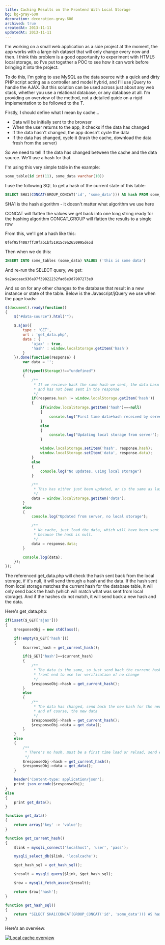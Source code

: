 ```yaml
---
title: Caching Results on the Frontend With Local Storage
bg: bg-gray-600
decoration: decoration-gray-600
archived: true
createdAt: 2013-11-11
updatedAt: 2013-11-11
---
```


I'm working on a small web application as a side project at the moment, the app works with a large-ish dataset that will only change every now and then. I think this problem is a good opportunity to experiment with HTML5 local storage, so I've put together a POC to see how it can work before bringing it into the project.

To do this, I'm going to use MySQL as the data source with a quick and dirty PHP script acting as a controller and model hybrid, and I'll use jQuery to handle the AJAX. But this solution can be used across just about any web stack, whether you use a relational database, or any database at all. I'm providing an overview of the method, not a detailed guide on a rigid implementation to be followed to the T.

Firstly, I should define what I mean by cache...


* Data will be initially sent to the browser
* When the user returns to the app, it checks if the data has changed
* If the data hasn't changed, the app doesn't cycle the data
* If the data has changed, cycle it (trash the cache, download the data fresh from the server)

So we need to tell if the data has changed between the cache and the data source. We'll use a hash for that.

I'm using this very simple table in the example:

```sql
some_table(id int(11), some_data varchar(10))
```

I use the following SQL to get a hash of the current state of this table:

```sql
SELECT SHA1(CONCAT(GROUP_CONCAT('id', 'some_data'))) AS hash FROM some_table
```

SHA1 is the hash algorithm - it doesn't matter what algorithm we use here

CONCAT will flatten the values we get back into one long string ready for the hashing algorithm
CONCAT_GROUP will flatten the results to a single row

From this, we'll get a hash like this:

```
0fef95f4087ff39fab1bf51915c9a2650995de5d
```

Then when we do this:

```sql
INSERT INTO some_tables (some_data) VALUES ('this is some data')
```

And re-run the SELECT query, we get:

```
9a2accaac936a97f39822232fad6e3d7907273e9
```

And so on for any other changes to the database that result in a new instance or state of the table.
Below is the Javascript/jQuery we use when the page loads:

```js
$(document).ready(function() 
{
    $("#data-source").html("");

    $.ajax({
        type : 'GET',
        url : 'get_data.php',
        data : { 
            'ajax' : true,
            'hash' : window.localStorage.getItem('hash')
        }
    }).done(function(response) { 
        var data = '';

        if(typeof(Storage)!=="undefined")
        {
            /**
             * If we recieve back the same hash we sent, the data hasn't updated
             * and has not been sent in the response
             */
            if(response.hash != window.localStorage.getItem('hash'))
            {
                if(window.localStorage.getItem('hash')===null)
                {
                    console.log("First time data+hash received by server");
                }
                else
                {
                    console.log("Updating local storage from server");
                }

                window.localStorage.setItem('hash', response.hash);
                window.localStorage.setItem('data', response.data);
            }
            else
            {
                console.log("No updates, using local storage")
            }

            /**
             * This has either just been updated, or is the same as last time
             */
            data = window.localStorage.getItem('data');
        }
        else
        {
            console.log("Updated from server, no local storage");

            /**
             * No cache, just load the data, which will have been sent to us 
             * because the hash is null.
             */
            data = response.data;
        }

        console.log(data);
    });
});
```

The referenced get_data.php will check the hash sent back from the local storage, if it's null, it will send through a hash and the data. If the hash sent from local storage matches the current hash for the database table, it will only send back the hash (which will match what was sent from local storage). And if the hashes do not match, it will send back a new hash and the data.

Here's get_data.php:

```js
if(isset($_GET['ajax']))
{
    $responseObj = new stdClass();

    if(!empty($_GET['hash']))
    {
        $current_hash = get_current_hash();

        if($_GET['hash']==$current_hash)
        {
            /**
             * The data is the same, so just send back the current hash for the
             * front end to use for verification of no change
             */
            $responseObj->hash = get_current_hash();
        }
        else
        {
            /**
             * The data has changed, send back the new hash for the new data
             * and of course, the new data
             */
            $responseObj->hash = get_current_hash();
            $responseObj->data = get_data();
        }
    }
    else
    {
        /**
         * There's no hash, must be a first time load or reload, send everything
         */        
        $responseObj->hash = get_current_hash();
        $responseObj->data = get_data();
    }

    header('Content-type: application/json');
    print json_encode($responseObj);
}
else
{
    print get_data();
}

function get_data()
{
    return array('key' -> 'value');
}

function get_current_hash()
{
    $link = mysqli_connect('localhost', 'user', 'pass');

    mysqli_select_db($link, 'localcache');

    $get_hash_sql = get_hash_sql();

    $result = mysqli_query($link, $get_hash_sql);

    $row = mysqli_fetch_assoc($result);

    return $row['hash'];
}

function get_hash_sql()
{
    return "SELECT SHA1(CONCAT(GROUP_CONCAT('id', 'some_data'))) AS hash FROM some_table";
}
```

Here's an overview:

<a href="/images/posts/Screen-Shot-2013-11-11-at-9.09.05-PM.png"><img alt="Local cache overview" src="/images/posts/Screen-Shot-2013-11-11-at-9.09.05-PM.png" /></a>